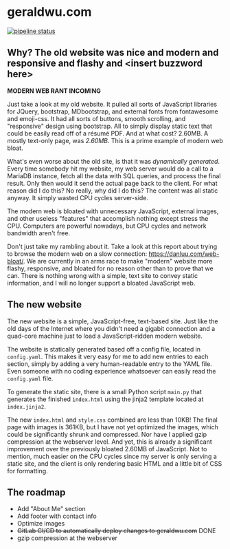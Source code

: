 # geraldwu.com

[![pipeline status](https://git.geraldwu.com/gerald/geraldwu.com/badges/master/pipeline.svg)](https://git.geraldwu.com/gerald/geraldwu.com/-/commits/master)

## Why? The old website was nice and modern and responsive and flashy and \<insert buzzword here\>

**MODERN WEB RANT INCOMING**

Just take a look at my old website. It pulled all sorts of JavaScript libraries for JQuery, bootstrap, MDbootstrap, and external fonts from fontawesome and emoji-css. It had all sorts of buttons, smooth scrolling, and "responsive" design using bootstrap. All to simply display static text that could be easily read off of a résumé PDF. And at what cost? 2.60MB. A mostly text-only page, was *2.60MB*. This is a prime example of modern web bloat.

What's even worse about the old site, is that it was *dynamically generated*. Every time somebody hit my website, my web server would do a call to a MariaDB instance, fetch all the data with SQL queries, and process the final result. Only then would it send the actual page back to the client. For what reason did I do this? No really, why did I do this? The content was all static anyway. It simply wasted CPU cycles server-side.

The modern web is bloated with unnecessary JavaScript, external images, and other useless "features" that accomplish nothing except stress the CPU. Computers are powerful nowadays, but CPU cycles and network bandwidth aren't free.

Don't just take my rambling about it. Take a look at this report about trying to browse the modern web on a slow connection: https://danluu.com/web-bloat/. We are currently in an arms race to make "modern" website more flashy, responsive, and bloated for no reason other than to prove that we can. There is nothing wrong with a simple, text site to convey static information, and I will no longer support a bloated JavaScript web.

## The new website

The new website is a simple, JavaScript-free, text-based site. Just like the old days of the Internet where you didn't need a gigabit connection and a quad-core machine just to load a JavaScript-ridden modern website.

The website is statically generated based off a config file, located in `config.yaml`. This makes it very easy for me to add new entries to each section, simply by adding a very human-readable entry to the YAML file. Even someone with no coding experience whatsoever can easily read the `config.yaml` file.

To generate the static site, there is a small Python script `main.py` that generates the finished `index.html` using the jinja2 template located at `index.jinja2`.

The new `index.html` and `style.css` combined are less than 10KB! The final page with images is 361KB, but I have not yet optimized the images, which could be significantly shrunk and compressed. Nor have I applied gzip compression at the webserver level. And yet, this is already a significant improvement over the previously bloated 2.60MB of JavaScript. Not to mention, much easier on the CPU cycles since my server is only serving a static site, and the client is only rendering basic HTML and a little bit of CSS for formatting.

## The roadmap

* Add "About Me" section
* Add footer with contact info
* Optimize images
* ~~GitLab CI/CD to automatically deploy changes to geraldwu.com~~ DONE
* gzip compression at the webserver
